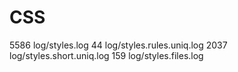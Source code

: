 
# CSS
5586 log/styles.log
44 log/styles.rules.uniq.log
2037 log/styles.short.uniq.log
159 log/styles.files.log
